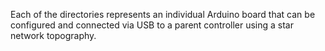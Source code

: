Each of the directories represents an individual Arduino board that can be
configured and connected via USB to a parent controller using a star network
topography.
